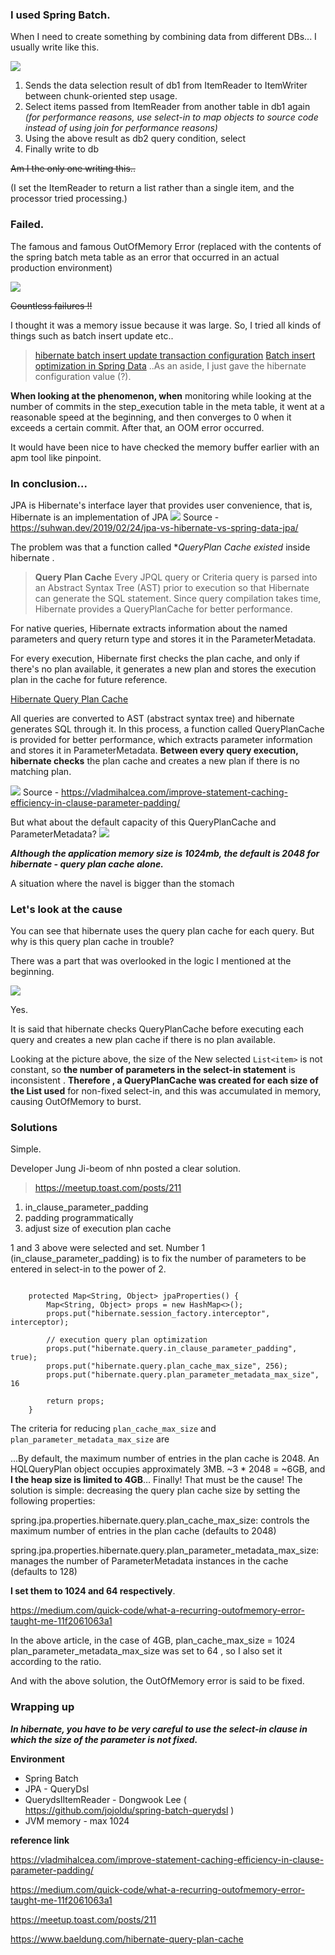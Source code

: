 

### I used Spring Batch.

When I need to create something by combining data from different DBs...
I usually write like this.

![](https://images.velog.io/images/recordsbeat/post/88c6590e-28dd-4c7b-b73c-e75d721faab4/image.png)

1. Sends the data selection result of db1 from ItemReader to ItemWriter between chunk-oriented step usage.
2. Select items passed from ItemReader from another table in db1 again
_(for performance reasons, use select-in to map objects to source code instead of using join for performance reasons)_
3. Using the above result as db2 query condition, select
4. Finally write to db


~~Am I the only one writing this..~~

(I set the ItemReader to return a list rather than a single item, and the processor tried processing.)





### Failed.

The famous and famous OutOfMemory Error
(replaced with the contents of the spring batch meta table as an error that occurred in an actual production environment)

![](https://images.velog.io/images/recordsbeat/post/9ecd5876-dcea-49a0-a82e-1c8e65f9ae10/%E1%84%89%E1%85%B3%E1%84%8F%E1%85%B3%E1%84%85%E1%85%B5%E1%86%AB%E1%84%89%E1%85%A3%E1%86%BA%202021-04-25%20%E1%84%8B%E1%85%A9%E1%84%92%E1%85%AE%203.49.27.png)

~~Countless failures !!~~

I thought it was a memory issue because it was large.
So, I tried all kinds of things such as batch insert update etc..
> [hibernate batch insert update transaction configuration](https://m.blog.naver.com/writer0713/221723210970)
[Batch insert optimization in Spring Data](https://homoefficio.github.io/2020/01/25/Spring-Data%EC%97%90%EC%84%9C-Batch-Insert-%EC%B5%9C%EC%A0%81%ED%99%94/)
..As an aside, I just gave the hibernate configuration value (?).


**When looking at the phenomenon, when**
monitoring while looking at the number of commits in the step_execution table in the meta table, it went at a reasonable
speed at the beginning, and then converges to 0 when it exceeds a certain commit. After that, an OOM error occurred.

It would have been nice to have checked the memory buffer earlier with an apm tool like pinpoint.




### In conclusion...

JPA is Hibernate's interface layer that provides user convenience, that is, Hibernate
is an implementation of JPA
![](https://images.velog.io/images/recordsbeat/post/504fcaef-216e-4f98-85f3-16779a23b06d/image.png)
Source - https://suhwan.dev/2019/02/24/jpa-vs-hibernate-vs-spring-data-jpa/


The problem was that a function called **QueryPlan Cache existed* inside hibernate .
> **Query Plan Cache**
Every JPQL query or Criteria query is parsed into an Abstract Syntax Tree (AST) prior to execution so that Hibernate can generate the SQL statement. Since query compilation takes time, Hibernate provides a QueryPlanCache for better performance.
> 
For native queries, Hibernate extracts information about the named parameters and query return type and stores it in the ParameterMetadata.
> 
For every execution, Hibernate first checks the plan cache, and only if there's no plan available, it generates a new plan and stores the execution plan in the cache for future reference.
>
[Hibernate Query Plan Cache](https://www.baeldung.com/hibernate-query-plan-cache#query-plan-cache)


All queries are converted to AST (abstract syntax tree) and hibernate generates SQL through it.
In this process, a function called QueryPlanCache is provided for better performance, which extracts parameter information and stores it in ParameterMetadata.
**Between every query execution, hibernate checks** the plan cache and creates a new plan if there is no matching plan.

![](https://images.velog.io/images/recordsbeat/post/67a27204-b154-42a7-bec4-a6b8330b0c41/StatementLifeCycle-1024x767.png)
Source - https://vladmihalcea.com/improve-statement-caching-efficiency-in-clause-parameter-padding/


But what about the default capacity of this QueryPlanCache and ParameterMetadata?
![](https://images.velog.io/images/recordsbeat/post/259a9377-2d02-4f1a-a204-380aa91e9a66/%E1%84%89%E1%85%B3%E1%84%8F%E1%85%B3%E1%84%85%E1%85%B5%E1%86%AB%E1%84%89%E1%85%A3%E1%86%BA%202021-04-25%20%E1%84%8B%E1%85%A9%E1%84%92%E1%85%AE%204.42.31.png)

_**Although the application memory size is 1024mb, the
default is 2048 for hibernate - query plan cache alone.**_

A situation where the navel is bigger than the stomach




### Let's look at the cause

You can see that hibernate uses the query plan cache for each query.
But why is this query plan cache in trouble?

There was a part that was overlooked in the logic I mentioned at the beginning.


![](https://images.velog.io/images/recordsbeat/post/884c6e65-7b32-40cc-aadc-6882b610593b/image.png)

Yes.

It is said that hibernate checks QueryPlanCache before executing each query and creates a new plan cache if there is no plan available.

Looking at the picture above, the size of the New selected ``List<item>`` is not constant, so
**the number of parameters in the select-in statement** is inconsistent . **Therefore , a QueryPlanCache was created for each size of the List used** for
non-fixed select-in, and this was accumulated in memory, causing OutOfMemory to burst.



### Solutions

Simple.

Developer Jung Ji-beom of nhn posted a clear solution.
> https://meetup.toast.com/posts/211
1) in_clause_parameter_padding
2) padding programmatically
3) adjust size of execution plan cache 

1 and 3 above were selected and set.
Number 1 (in_clause_parameter_padding) is
to fix the number of parameters to be entered in select-in to the power of 2.

```

    protected Map<String, Object> jpaProperties() {
        Map<String, Object> props = new HashMap<>();
        props.put("hibernate.session_factory.interceptor", interceptor);

        // execution query plan optimization
        props.put("hibernate.query.in_clause_parameter_padding", true);
        props.put("hibernate.query.plan_cache_max_size", 256);
        props.put("hibernate.query.plan_parameter_metadata_max_size", 16
        
        return props;
    }
```

The criteria for reducing ``plan_cache_max_size`` and ``plan_parameter_metadata_max_size`` are

>
...By default, the maximum number of entries in the plan cache is 2048. An HQLQueryPlan object occupies approximately 3MB. ~3 * 2048 = ~6GB, and **I the heap size is limited to 4GB**…
Finally! That must be the cause!
The solution is simple: decreasing the query plan cache size by setting the following properties:
>
spring.jpa.properties.hibernate.query.plan_cache_max_size: controls the maximum number of entries in the plan cache (defaults to 2048)
>
spring.jpa.properties.hibernate.query.plan_parameter_metadata_max_size: manages the number of ParameterMetadata instances in the cache (defaults to 128)
>
**I set them to 1024 and 64 respectively**.
>
https://medium.com/quick-code/what-a-recurring-outofmemory-error-taught-me-11f2061063a1

In the above article, in the case of 4GB,
plan_cache_max_size = 1024
plan_parameter_metadata_max_size was set to 64
, so I also set it according to the ratio.

And with the above solution, the OutOfMemory error is said to be fixed.

### Wrapping up

_**In hibernate, you have to be very careful to use the select-in clause in which the size of the parameter is not fixed.**_


**Environment**
- Spring Batch
-  JPA - QueryDsl
- QuerydslItemReader - Dongwook Lee
( https://github.com/jojoldu/spring-batch-querydsl )
- JVM memory - max 1024



**reference link**

https://vladmihalcea.com/improve-statement-caching-efficiency-in-clause-parameter-padding/

https://medium.com/quick-code/what-a-recurring-outofmemory-error-taught-me-11f2061063a1

https://meetup.toast.com/posts/211

https://www.baeldung.com/hibernate-query-plan-cache
